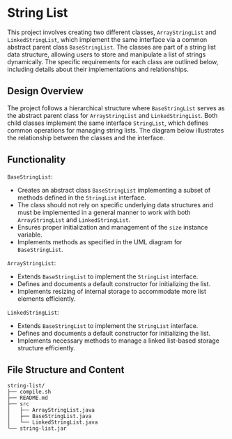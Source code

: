 # String List
This project involves creating two different classes, `ArrayStringList` and `LinkedStringList`, which implement the same interface via a common abstract parent class `BaseStringList`. The classes are part of a string list data structure, allowing users to store and manipulate a list of strings dynamically. The specific requirements for each class are outlined below, including details about their implementations and relationships.

## Design Overview
The project follows a hierarchical structure where `BaseStringList` serves as the abstract parent class for `ArrayStringList` and `LinkedStringList`. Both child classes implement the same interface `StringList`, which defines common operations for managing string lists. The diagram below illustrates the relationship between the classes and the interface.

## Functionality
`BaseStringList`:
- Creates an abstract class `BaseStringList` implementing a subset of methods defined in the `StringList` interface.
- The class should not rely on specific underlying data structures and must be implemented in a general manner to work with both `ArrayStringList` and `LinkedStringList`.
- Ensures proper initialization and management of the `size` instance variable.
- Implements methods as specified in the UML diagram for `BaseStringList`.

`ArrayStringList`:
- Extends `BaseStringList` to implement the `StringList` interface.
- Defines and documents a default constructor for initializing the list.
- Implements resizing of internal storage to accommodate more list elements efficiently.

`LinkedStringList`:
- Extends `BaseStringList` to implement the `StringList` interface.
- Defines and documents a default constructor for initializing the list.
- Implements necessary methods to manage a linked list-based storage structure efficiently.

## File Structure and Content
```
string-list/
├── compile.sh
├── README.md
├── src
│   ├── ArrayStringList.java
│   ├── BaseStringList.java
│   └── LinkedStringList.java
└── string-list.jar
```
